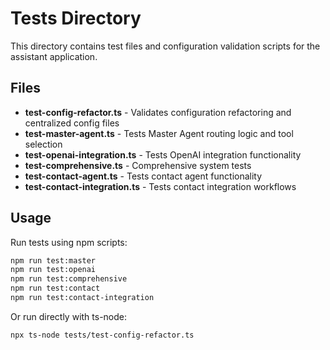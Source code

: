 # Tests Directory

This directory contains test files and configuration validation scripts for the assistant application.

## Files

- **test-config-refactor.ts** - Validates configuration refactoring and centralized config files
- **test-master-agent.ts** - Tests Master Agent routing logic and tool selection
- **test-openai-integration.ts** - Tests OpenAI integration functionality
- **test-comprehensive.ts** - Comprehensive system tests
- **test-contact-agent.ts** - Tests contact agent functionality
- **test-contact-integration.ts** - Tests contact integration workflows

## Usage

Run tests using npm scripts:

```bash
npm run test:master
npm run test:openai
npm run test:comprehensive
npm run test:contact
npm run test:contact-integration
```

Or run directly with ts-node:

```bash
npx ts-node tests/test-config-refactor.ts
```